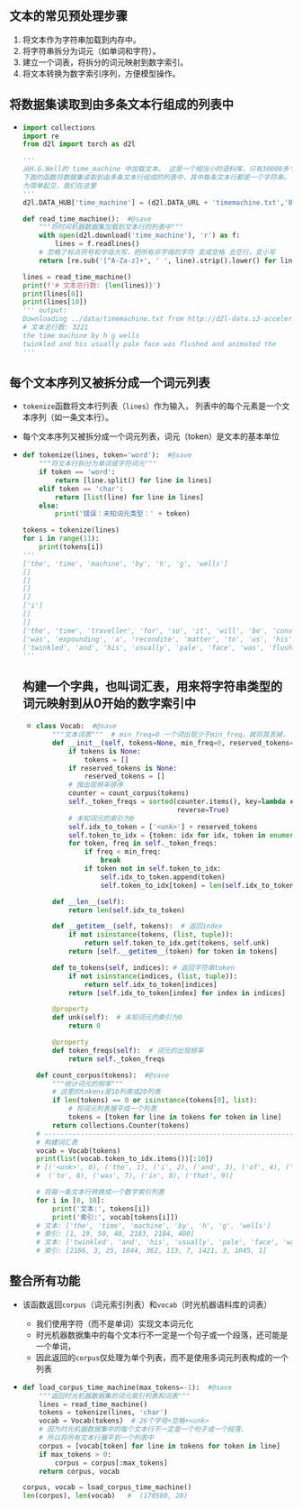 ## 文本的常见预处理步骤

1. 将文本作为字符串加载到内存中。
2. 将字符串拆分为词元（如单词和字符）。
3. 建立一个词表，将拆分的词元映射到数字索引。
4. 将文本转换为数字索引序列，方便模型操作。

## 将数据集读取到由多条文本行组成的列表中

- ```python
  import collections
  import re
  from d2l import torch as d2l
  
  '''
  从H.G.Well的 time_machine 中加载文本。 这是一个相当小的语料库，只有30000多个单词，
  下面的函数将数据集读取到由多条文本行组成的列表中，其中每条文本行都是一个字符串。 
  为简单起见，我们在这里
  '''
  d2l.DATA_HUB['time_machine'] = (d2l.DATA_URL + 'timemachine.txt','090b5e7e70c295757f55df93cb0a180b9691891a')
  
  def read_time_machine():  #@save
      """将时间机器数据集加载到文本行的列表中"""
      with open(d2l.download('time_machine'), 'r') as f:
          lines = f.readlines()
      # 忽略了标点符号和字母大写，把所有非字母的字符 变成空格 去空行，变小写
      return [re.sub('[^A-Za-z]+', ' ', line).strip().lower() for line in lines]  
  
  lines = read_time_machine()
  print(f'# 文本总行数: {len(lines)}')
  print(lines[0])
  print(lines[10])
  ''' output:
  Downloading ../data/timemachine.txt from http://d2l-data.s3-accelerate.amazonaws.com/timemachine.txt...
  # 文本总行数: 3221
  the time machine by h g wells
  twinkled and his usually pale face was flushed and animated the
  '''
  ```

## 每个文本序列又被拆分成一个词元列表

- `tokenize`函数将文本行列表（`lines`）作为输入， 列表中的每个元素是一个文本序列（如一条文本行）。

-  每个文本序列又被拆分成一个词元列表，词元（token）是文本的基本单位

- ```python
  def tokenize(lines, token='word'):  #@save
      """将文本行拆分为单词或字符词元"""
      if token == 'word':
          return [line.split() for line in lines]
      elif token == 'char':
          return [list(line) for line in lines]
      else:
          print('错误：未知词元类型：' + token)
  
  tokens = tokenize(lines)
  for i in range(11):
      print(tokens[i])
  '''
  ['the', 'time', 'machine', 'by', 'h', 'g', 'wells']
  []
  []
  []
  []
  ['i']
  []
  []
  ['the', 'time', 'traveller', 'for', 'so', 'it', 'will', 'be', 'convenient', 'to', 'speak', 'of', 'him']
  ['was', 'expounding', 'a', 'recondite', 'matter', 'to', 'us', 'his', 'grey', 'eyes', 'shone', 'and']
  ['twinkled', 'and', 'his', 'usually', 'pale', 'face', 'was', 'flushed', 'and', 'animated', 'the']
  '''
  ```

  ## 构建一个字典，也叫词汇表，用来将字符串类型的词元映射到从0开始的数字索引中

  - ```python
    class Vocab:  #@save
        """文本词表"""  # min_freq=0 一个词出现少于min_freq，就将其丢掉， reserved_tokens 句子的开始或结束
        def __init__(self, tokens=None, min_freq=0, reserved_tokens=None):
            if tokens is None:
                tokens = []
            if reserved_tokens is None:
                reserved_tokens = []
            # 按出现频率排序
            counter = count_corpus(tokens)
            self._token_freqs = sorted(counter.items(), key=lambda x: x[1],
                                       reverse=True)
            # 未知词元的索引为0
            self.idx_to_token = ['<unk>'] + reserved_tokens
            self.token_to_idx = {token: idx for idx, token in enumerate(self.idx_to_token)}
            for token, freq in self._token_freqs:
                if freq < min_freq:
                    break
                if token not in self.token_to_idx:
                    self.idx_to_token.append(token)
                    self.token_to_idx[token] = len(self.idx_to_token) - 1
    
        def __len__(self):
            return len(self.idx_to_token)
    
        def __getitem__(self, tokens):  # 返回index
            if not isinstance(tokens, (list, tuple)):
                return self.token_to_idx.get(tokens, self.unk)
            return [self.__getitem__(token) for token in tokens]
    
        def to_tokens(self, indices): # 返回字符串token
            if not isinstance(indices, (list, tuple)):
                return self.idx_to_token[indices]
            return [self.idx_to_token[index] for index in indices]
    
        @property
        def unk(self):  # 未知词元的索引为0
            return 0
    
        @property
        def token_freqs(self):  # 词元的出现频率
            return self._token_freqs
    
    def count_corpus(tokens):  #@save
        """统计词元的频率"""
        # 这里的tokens是1D列表或2D列表
        if len(tokens) == 0 or isinstance(tokens[0], list):
            # 将词元列表展平成一个列表
            tokens = [token for line in tokens for token in line]
        return collections.Counter(tokens)
    # -----------------------------------------------------------------------------------------------
    # 构建词汇表
    vocab = Vocab(tokens)
    print(list(vocab.token_to_idx.items())[:10])
    # [('<unk>', 0), ('the', 1), ('i', 2), ('and', 3), ('of', 4), ('a', 5), 
    #  ('to', 6), ('was', 7), ('in', 8), ('that', 9)]
    
    # 将每一条文本行转换成一个数字索引列表
    for i in [0, 10]:
        print('文本:', tokens[i])
        print('索引:', vocab[tokens[i]])
    # 文本: ['the', 'time', 'machine', 'by', 'h', 'g', 'wells']
    # 索引: [1, 19, 50, 40, 2183, 2184, 400]
    # 文本: ['twinkled', 'and', 'his', 'usually', 'pale', 'face', 'was', 'flushed', 'and', 'animated', 'the']
    # 索引: [2186, 3, 25, 1044, 362, 113, 7, 1421, 3, 1045, 1]
    ```

## 整合所有功能

- 该函数返回`corpus`（词元索引列表）和`vocab`（时光机器语料库的词表）

  - 我们使用字符（而不是单词）实现文本词元化
  - 时光机器数据集中的每个文本行不一定是一个句子或一个段落，还可能是一个单词，
  - 因此返回的`corpus`仅处理为单个列表，而不是使用多词元列表构成的一个列表

- ```python
  def load_corpus_time_machine(max_tokens=-1):  #@save
      """返回时光机器数据集的词元索引列表和词表"""
      lines = read_time_machine()
      tokens = tokenize(lines, 'char')
      vocab = Vocab(tokens)  # 26个字母+空格+<unk>
      # 因为时光机器数据集中的每个文本行不一定是一个句子或一个段落，
      # 所以将所有文本行展平到一个列表中
      corpus = [vocab[token] for line in tokens for token in line]
      if max_tokens > 0:
          corpus = corpus[:max_tokens]
      return corpus, vocab
  
  corpus, vocab = load_corpus_time_machine()
  len(corpus), len(vocab)   #  (170580, 28)
  ```